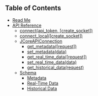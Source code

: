 ## Table of Contents

* [Read Me](/README.md)
* [API Reference](/docs/api/README.md)
  * [connect(api_token, [create_socket])](/docs/api/connect.md)
  * [connect_local([create_socket])](/docs/api/connect_local.md)
  * [JCoreAPIConnection](/docs/api/JCoreAPIConnection/README.md)
    * [get_metadata([request])](/docs/api/JCoreAPIConnection/get_metadata.md)
    * [set_metadata(data)](/docs/api/JCoreAPIConnection/set_metadata.md)
    * [get_real_time_data([request])](/docs/api/JCoreAPIConnection/get_real_time_data.md)
    * [set_real_time_data(data)](/docs/api/JCoreAPIConnection/set_real_time_data.md)
    * [get_historical_data(request)](/docs/api/JCoreAPIConnection/get_historical_data.md)
  * [Schema](/docs/api/schema/README.md)
    * [Metadata](/docs/api/schema/metadata.md)
    * [Real-Time Data](/docs/api/schema/realTimeData.md)
    * [Historical Data](/docs/api/schema/historicalData.md)
